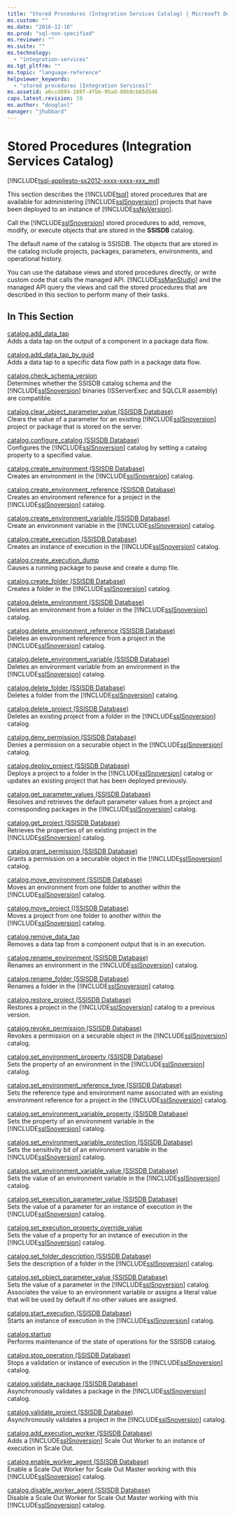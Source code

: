 ```yaml
---
title: "Stored Procedures (Integration Services Catalog) | Microsoft Docs"
ms.custom: ""
ms.date: "2016-12-16"
ms.prod: "sql-non-specified"
ms.reviewer: ""
ms.suite: ""
ms.technology: 
  - "integration-services"
ms.tgt_pltfrm: ""
ms.topic: "language-reference"
helpviewer_keywords: 
  - "stored procedures [Integration Services]"
ms.assetid: a6ccd884-108f-4fb6-95ad-00b9cb65d5d6
caps.latest.revision: 19
ms.author: "douglasl"
manager: "jhubbard"
---
```

# Stored Procedures (Integration Services Catalog)
[!INCLUDE[tsql-appliesto-ss2012-xxxx-xxxx-xxx_md](../../../integration-services/system/stored-procedures/includes/tsql-appliesto-ss2012-xxxx-xxxx-xxx-md.md)]

  This section describes the [!INCLUDE[tsql](../../../advanced-analytics/r-services/includes/tsql-md.md)] stored procedures that are available for administering [!INCLUDE[ssISnoversion](../../../advanced-analytics/r-services/includes/ssisnoversion-md.md)] projects that have been deployed to an instance of [!INCLUDE[ssNoVersion](../../../advanced-analytics/r-services/includes/ssnoversion-md.md)].  
  
 Call the [!INCLUDE[ssISnoversion](../../../advanced-analytics/r-services/includes/ssisnoversion-md.md)] stored procedures to add, remove, modify, or execute objects that are stored in the **SSISDB** catalog.  
  
 The default name of the catalog is SSISDB. The objects that are stored in the catalog include projects, packages, parameters, environments, and operational history.  
  
 You can use the database views and stored procedures directly, or write custom code that calls the managed API. [!INCLUDE[ssManStudio](../../../advanced-analytics/r-services/includes/ssmanstudio-md.md)] and the managed API query the views and call the stored procedures that are described in this section to perform many of their tasks.  
  
## In This Section  
 [catalog.add_data_tap](../../../integration-services/system/stored-procedures/catalog.add-data-tap.md)  
 Adds a data tap on the output of a component in a package data flow.  
  
 [catalog.add_data_tap_by_guid](../../../integration-services/system/stored-procedures/catalog.add-data-tap-by-guid.md)  
 Adds a data tap to a specific data flow path in a package data flow.  
  
 [catalog.check_schema_version](../../../integration-services/system/stored-procedures/catalog.check-schema-version.md)  
 Determines whether the SSISDB catalog schema and the [!INCLUDE[ssISnoversion](../../../advanced-analytics/r-services/includes/ssisnoversion-md.md)] binaries (ISServerExec and SQLCLR assembly) are compatible.  
  
 [catalog.clear_object_parameter_value &#40;SSISDB Database&#41;](../../../integration-services/system/stored-procedures/catalog.clear-object-parameter-value-ssisdb-database.md)  
 Clears the value of a parameter for an existing [!INCLUDE[ssISnoversion](../../../advanced-analytics/r-services/includes/ssisnoversion-md.md)] project or package that is stored on the server.  
  
 [catalog.configure_catalog &#40;SSISDB Database&#41;](../../../integration-services/system/stored-procedures/catalog.configure-catalog-ssisdb-database.md)  
 Configures the [!INCLUDE[ssISnoversion](../../../advanced-analytics/r-services/includes/ssisnoversion-md.md)] catalog by setting a catalog property to a specified value.  
  
 [catalog.create_environment &#40;SSISDB Database&#41;](../../../integration-services/system/stored-procedures/catalog.create-environment-ssisdb-database.md)  
 Creates an environment in the [!INCLUDE[ssISnoversion](../../../advanced-analytics/r-services/includes/ssisnoversion-md.md)] catalog.  
  
 [catalog.create_environment_reference &#40;SSISDB Database&#41;](../../../integration-services/system/stored-procedures/catalog.create-environment-reference-ssisdb-database.md)  
 Creates an environment reference for a project in the [!INCLUDE[ssISnoversion](../../../advanced-analytics/r-services/includes/ssisnoversion-md.md)] catalog.  
  
 [catalog.create_environment_variable &#40;SSISDB Database&#41;](../../../integration-services/system/stored-procedures/catalog.create-environment-variable-ssisdb-database.md)  
 Create an environment variable in the [!INCLUDE[ssISnoversion](../../../advanced-analytics/r-services/includes/ssisnoversion-md.md)] catalog.  
  
 [catalog.create_execution &#40;SSISDB Database&#41;](../../../integration-services/system/stored-procedures/catalog.create-execution-ssisdb-database.md)  
 Creates an instance of execution in the [!INCLUDE[ssISnoversion](../../../advanced-analytics/r-services/includes/ssisnoversion-md.md)] catalog.  
  
 [catalog.create_execution_dump](../../../integration-services/system/stored-procedures/catalog.create-execution-dump.md)  
 Causes a running package to pause and create a dump file.  
  
 [catalog.create_folder &#40;SSISDB Database&#41;](../../../integration-services/system/stored-procedures/catalog.create-folder-ssisdb-database.md)  
 Creates a folder in the [!INCLUDE[ssISnoversion](../../../advanced-analytics/r-services/includes/ssisnoversion-md.md)] catalog.  
  
 [catalog.delete_environment &#40;SSISDB Database&#41;](../../../integration-services/system/stored-procedures/catalog.delete-environment-ssisdb-database.md)  
 Deletes an environment from a folder in the [!INCLUDE[ssISnoversion](../../../advanced-analytics/r-services/includes/ssisnoversion-md.md)] catalog.  
  
 [catalog.delete_environment_reference &#40;SSISDB Database&#41;](../../../integration-services/system/stored-procedures/catalog.delete-environment-reference-ssisdb-database.md)  
 Deletes an environment reference from a project in the [!INCLUDE[ssISnoversion](../../../advanced-analytics/r-services/includes/ssisnoversion-md.md)] catalog.  
  
 [catalog.delete_environment_variable &#40;SSISDB Database&#41;](../../../integration-services/system/stored-procedures/catalog.delete-environment-variable-ssisdb-database.md)  
 Deletes an environment variable from an environment in the [!INCLUDE[ssISnoversion](../../../advanced-analytics/r-services/includes/ssisnoversion-md.md)] catalog.  
  
 [catalog.delete_folder &#40;SSISDB Database&#41;](../../../integration-services/system/stored-procedures/catalog.delete-folder-ssisdb-database.md)  
 Deletes a folder from the [!INCLUDE[ssISnoversion](../../../advanced-analytics/r-services/includes/ssisnoversion-md.md)] catalog.  
  
 [catalog.delete_project &#40;SSISDB Database&#41;](../../../integration-services/system/stored-procedures/catalog.delete-project-ssisdb-database.md)  
 Deletes an existing project from a folder in the [!INCLUDE[ssISnoversion](../../../advanced-analytics/r-services/includes/ssisnoversion-md.md)] catalog.  
  
 [catalog.deny_permission &#40;SSISDB Database&#41;](../../../integration-services/system/stored-procedures/catalog.deny-permission-ssisdb-database.md)  
 Denies a permission on a securable object in the [!INCLUDE[ssISnoversion](../../../advanced-analytics/r-services/includes/ssisnoversion-md.md)] catalog.  
  
 [catalog.deploy_project &#40;SSISDB Database&#41;](../../../integration-services/system/stored-procedures/catalog.deploy-project-ssisdb-database.md)  
 Deploys a project to a folder in the [!INCLUDE[ssISnoversion](../../../advanced-analytics/r-services/includes/ssisnoversion-md.md)] catalog or updates an existing project that has been deployed previously.  
  
 [catalog.get_parameter_values &#40;SSISDB Database&#41;](../../../integration-services/system/stored-procedures/catalog.get-parameter-values-ssisdb-database.md)  
 Resolves and retrieves the default parameter values from a project and corresponding packages in the [!INCLUDE[ssISnoversion](../../../advanced-analytics/r-services/includes/ssisnoversion-md.md)] catalog.  
  
 [catalog.get_project &#40;SSISDB Database&#41;](../../../integration-services/system/stored-procedures/catalog.get-project-ssisdb-database.md)  
 Retrieves the properties of an existing project in the [!INCLUDE[ssISnoversion](../../../advanced-analytics/r-services/includes/ssisnoversion-md.md)] catalog.  
  
 [catalog.grant_permission &#40;SSISDB Database&#41;](../../../integration-services/system/stored-procedures/catalog.grant-permission-ssisdb-database.md)  
 Grants a permission on a securable object in the [!INCLUDE[ssISnoversion](../../../advanced-analytics/r-services/includes/ssisnoversion-md.md)] catalog.  
  
 [catalog.move_environment &#40;SSISDB Database&#41;](../../../integration-services/system/stored-procedures/catalog.move-environment-ssisdb-database.md)  
 Moves an environment from one folder to another within the [!INCLUDE[ssISnoversion](../../../advanced-analytics/r-services/includes/ssisnoversion-md.md)] catalog.  
  
 [catalog.move_project &#40;&#40;SSISDB Database&#41;](../Topic/catalog.move_project%20\(\(SSISDB%20Database\).md)  
 Moves a project from one folder to another within the [!INCLUDE[ssISnoversion](../../../advanced-analytics/r-services/includes/ssisnoversion-md.md)] catalog.  
  
 [catalog.remove_data_tap](../../../integration-services/system/stored-procedures/catalog.remove-data-tap.md)  
 Removes a data tap from a component output that is in an execution.  
  
 [catalog.rename_environment &#40;SSISDB Database&#41;](../../../integration-services/system/stored-procedures/catalog.rename-environment-ssisdb-database.md)  
 Renames an environment in the [!INCLUDE[ssISnoversion](../../../advanced-analytics/r-services/includes/ssisnoversion-md.md)] catalog.  
  
 [catalog.rename_folder &#40;SSISDB Database&#41;](../../../integration-services/system/stored-procedures/catalog.rename-folder-ssisdb-database.md)  
 Renames a folder in the [!INCLUDE[ssISnoversion](../../../advanced-analytics/r-services/includes/ssisnoversion-md.md)] catalog.  
  
 [catalog.restore_project &#40;SSISDB Database&#41;](../../../integration-services/system/stored-procedures/catalog.restore-project-ssisdb-database.md)  
 Restores a project in the [!INCLUDE[ssISnoversion](../../../advanced-analytics/r-services/includes/ssisnoversion-md.md)] catalog to a previous version.  
  
 [catalog.revoke_permission &#40;SSISDB Database&#41;](../../../integration-services/system/stored-procedures/catalog.revoke-permission-ssisdb-database.md)  
 Revokes a permission on a securable object in the [!INCLUDE[ssISnoversion](../../../advanced-analytics/r-services/includes/ssisnoversion-md.md)] catalog.  
  
 [catalog.set_environment_property &#40;SSISDB Database&#41;](../../../integration-services/system/stored-procedures/catalog.set-environment-property-ssisdb-database.md)  
 Sets the property of an environment in the [!INCLUDE[ssISnoversion](../../../advanced-analytics/r-services/includes/ssisnoversion-md.md)] catalog.  
  
 [catalog.set_environment_reference_type &#40;SSISDB Database&#41;](../../../integration-services/system/stored-procedures/catalog.set-environment-reference-type-ssisdb-database.md)  
 Sets the reference type and environment name associated with an existing environment reference for a project in the [!INCLUDE[ssISnoversion](../../../advanced-analytics/r-services/includes/ssisnoversion-md.md)] catalog.  
  
 [catalog.set_environment_variable_property &#40;SSISDB Database&#41;](../../../integration-services/system/stored-procedures/catalog.set-environment-variable-property-ssisdb-database.md)  
 Sets the property of an environment variable in the [!INCLUDE[ssISnoversion](../../../advanced-analytics/r-services/includes/ssisnoversion-md.md)] catalog.  
  
 [catalog.set_environment_variable_protection &#40;SSISDB Database&#41;](../../../integration-services/system/stored-procedures/catalog.set-environment-variable-protection-ssisdb-database.md)  
 Sets the sensitivity bit of an environment variable in the [!INCLUDE[ssISnoversion](../../../advanced-analytics/r-services/includes/ssisnoversion-md.md)] catalog.  
  
 [catalog.set_environment_variable_value &#40;SSISDB Database&#41;](../../../integration-services/system/stored-procedures/catalog.set-environment-variable-value-ssisdb-database.md)  
 Sets the value of an environment variable in the [!INCLUDE[ssISnoversion](../../../advanced-analytics/r-services/includes/ssisnoversion-md.md)] catalog.  
  
 [catalog.set_execution_parameter_value &#40;SSISDB Database&#41;](../../../integration-services/system/stored-procedures/catalog.set-execution-parameter-value-ssisdb-database.md)  
 Sets the value of a parameter for an instance of execution in the [!INCLUDE[ssISnoversion](../../../advanced-analytics/r-services/includes/ssisnoversion-md.md)] catalog.  
  
 [catalog.set_execution_property_override_value](../../../integration-services/system/stored-procedures/catalog.set-execution-property-override-value.md)  
 Sets the value of a property for an instance of execution in the [!INCLUDE[ssISnoversion](../../../advanced-analytics/r-services/includes/ssisnoversion-md.md)] catalog.  
  
 [catalog.set_folder_description &#40;SSISDB Database&#41;](../../../integration-services/system/stored-procedures/catalog.set-folder-description-ssisdb-database.md)  
 Sets the description of a folder in the [!INCLUDE[ssISnoversion](../../../advanced-analytics/r-services/includes/ssisnoversion-md.md)] catalog.  
  
 [catalog.set_object_parameter_value &#40;SSISDB Database&#41;](../../../integration-services/system/stored-procedures/catalog.set-object-parameter-value-ssisdb-database.md)  
 Sets the value of a parameter in the [!INCLUDE[ssISnoversion](../../../advanced-analytics/r-services/includes/ssisnoversion-md.md)] catalog. Associates the value to an environment variable or assigns a literal value that will be used by default if no other values are assigned.  
  
 [catalog.start_execution &#40;SSISDB Database&#41;](../../../integration-services/system/stored-procedures/catalog.start-execution-ssisdb-database.md)  
 Starts an instance of execution in the [!INCLUDE[ssISnoversion](../../../advanced-analytics/r-services/includes/ssisnoversion-md.md)] catalog.  
  
 [catalog.startup](../../../integration-services/system/stored-procedures/catalog.startup.md)  
 Performs maintenance of the state of operations for the SSISDB catalog.  
  
 [catalog.stop_operation &#40;SSISDB Database&#41;](../../../integration-services/system/stored-procedures/catalog.stop-operation-ssisdb-database.md)  
 Stops a validation or instance of execution in the [!INCLUDE[ssISnoversion](../../../advanced-analytics/r-services/includes/ssisnoversion-md.md)] catalog.  
  
 [catalog.validate_package &#40;SSISDB Database&#41;](../../../integration-services/system/stored-procedures/catalog.validate-package-ssisdb-database.md)  
 Asynchronously validates a package in the [!INCLUDE[ssISnoversion](../../../advanced-analytics/r-services/includes/ssisnoversion-md.md)] catalog.  
  
 [catalog.validate_project &#40;SSISDB Database&#41;](../../../integration-services/system/stored-procedures/catalog.validate-project-ssisdb-database.md)  
 Asynchronously validates a project in the [!INCLUDE[ssISnoversion](../../../advanced-analytics/r-services/includes/ssisnoversion-md.md)] catalog.  
  
[catalog.add_execution_worker &#40;SSISDB Database&#41;](../../../integration-services/system/stored-procedures/catalog.add-execution-worker-ssisdb-database.md)   
Adds a [!INCLUDE[ssISnoversion](../../../advanced-analytics/r-services/includes/ssisnoversion-md.md)] Scale Out Worker to an instance of execution in Scale Out.

[catalog.enable_worker_agent &#40;SSISDB Database&#41;](../../../integration-services/system/stored-procedures/catalog.enable-worker-agent-ssisdb-database.md)   
Enable a Scale Out Worker for Scale Out Master working with this [!INCLUDE[ssISnoversion](../../../advanced-analytics/r-services/includes/ssisnoversion-md.md)] catalog.

[catalog.disable_worker_agent &#40;SSISDB Database&#41;](../../../integration-services/system/stored-procedures/catalog.disable-worker-agent-ssisdb-database.md)   
Disable a Scale Out Worker for Scale Out Master working with this [!INCLUDE[ssISnoversion](../../../advanced-analytics/r-services/includes/ssisnoversion-md.md)] catalog.

